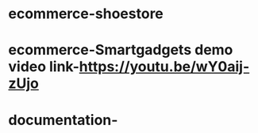 # ecommerce-shoestore
# ecommerce-Smartgadgets demo video link-https://youtu.be/wY0aij-zUjo
# documentation-
